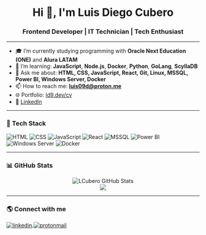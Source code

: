 <h1 align="center">Hi 👋, I'm Luis Diego Cubero</h1>
<h3 align="center">Frontend Developer | IT Technician | Tech Enthusiast</h3>

---

- 🎓 I’m currently studying programming with **Oracle Next Education (ONE)** and **Alura LATAM**  
- 🌱 I’m learning: **JavaScript**, **Node.js**, **Docker**, **Python**, **GoLang**, **ScyllaDB**  
- 💬 Ask me about: **HTML, CSS, JavaScript, React, Git, Linux, MSSQL, Power BI, Windows Server, Docker**  
- 📫 How to reach me: **luis09d@proton.me**  
- 🌐 Portfolio: [ld9.dev/cv](https://ld9.dev/cv)  
- 💼 [LinkedIn](https://www.linkedin.com/in/luis09d/)  

---

### 🧰 Tech Stack

![HTML](https://img.shields.io/badge/-HTML5-E34F26?style=flat-square&logo=html5&logoColor=white)
![CSS](https://img.shields.io/badge/-CSS3-1572B6?style=flat-square&logo=css3)
![JavaScript](https://img.shields.io/badge/-JavaScript-F7DF1E?style=flat-square&logo=javascript&logoColor=black)
![React](https://img.shields.io/badge/-React-61DAFB?style=flat-square&logo=react)
![MSSQL](https://img.shields.io/badge/-MSSQL-CC2927?style=flat-square&logo=microsoft-sql-server&logoColor=white)
![Power BI](https://img.shields.io/badge/-Power%20BI-F2C811?style=flat-square&logo=power-bi&logoColor=black)
![Windows Server](https://img.shields.io/badge/-Windows%20Server-0078D6?style=flat-square&logo=windows-server&logoColor=white)
![Docker](https://img.shields.io/badge/-Docker-2496ED?style=flat-square&logo=docker)

---

### 📊 GitHub Stats

<div align="center">
  <img src="https://github-readme-stats.vercel.app/api?username=LCubero&show_icons=true&theme=radical" alt="LCubero GitHub Stats" />
  <br>
  <img src="https://github-readme-streak-stats.herokuapp.com/?user=LCubero&theme=radical" />
</div>

---

### 🌎 Connect with me

<p align="left">
  <a href="https://www.linkedin.com/in/luis09d/" target="blank">
    <img align="center" src="https://img.shields.io/badge/-LinkedIn-0A66C2?style=flat-square&logo=linkedin&logoColor=white" alt="linkedin" />
  </a>
  <a href="mailto:luis09d@proton.me" target="blank">
    <img align="center" src="https://img.shields.io/badge/-ProtonMail-8B89CC?style=flat-square&logo=protonmail&logoColor=white" alt="protonmail" />
  </a>
</p>
